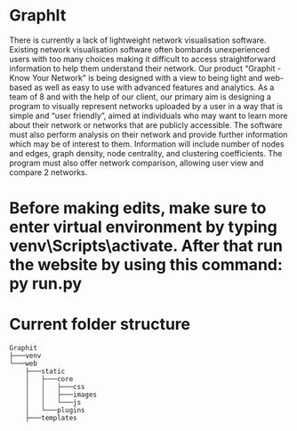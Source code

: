 # GraphIt

There is currently a lack of lightweight network visualisation software.
Existing network visualisation software often bombards unexperienced users
with too many choices making it difficult to access straightforward information
to help them understand their network. Our product “Graphit - Know Your Network”
is being designed with a view to being light and web-based as well as easy to
use with advanced features and analytics. As a team of 8 and with the help of
our client, our primary aim is designing a program to visually represent
networks uploaded by a user in a way that is simple and “user friendly”,
aimed at individuals who may want to learn more about their network or networks
that are publicly accessible. The software must also perform analysis on their
network and provide further information which may be of interest to them.
Information will include number of nodes and edges, graph density, node
centrality, and clustering coefficients. The program must also offer network
comparison, allowing user view and compare 2 networks.

# Before making edits, make sure to enter virtual environment by typing venv\Scripts\activate. After that run the website by using this command: py run.py

# Current folder structure

```
Graphit
├───venv
└───web
    ├───static
    │   ├───core
    │   │   ├───css
    │   │   ├───images
    │   │   └───js
    │   └───plugins
    ├───templates
```
